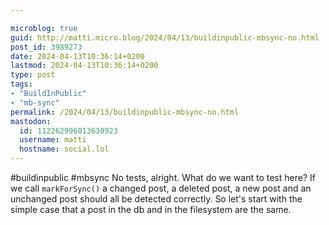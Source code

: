 ```yaml
---

microblog: true
guid: http://matti.micro.blog/2024/04/13/buildinpublic-mbsync-no.html
post_id: 3989273
date: 2024-04-13T10:36:14+0200
lastmod: 2024-04-13T10:36:14+0200
type: post
tags:
- "BuildInPublic"
- "mb-sync"
permalink: /2024/04/13/buildinpublic-mbsync-no.html
mastodon:
  id: 112262996013630923
  username: matti
  hostname: social.lol
---
```

#buildinpublic #mbsync No tests, alright. What do we want to test here? If we call `markForSync()` a changed post, a deleted post, a new post and an unchanged post should all be detected correctly. So let's start with the simple case that a post in  the db and in the filesystem are the same.
